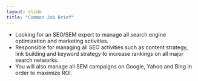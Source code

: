 ```yaml
---
layout: slide
title: "Common Job Brief"
---
```

* Looking for an SEO/SEM expert to manage all search engine optimization and marketing activities.
* Responsible for managing all SEO activities such as content strategy, link building and keyword strategy to increase rankings on all major search networks.
* You will also manage all SEM campaigns on Google, Yahoo and Bing in order to maximize ROI.

